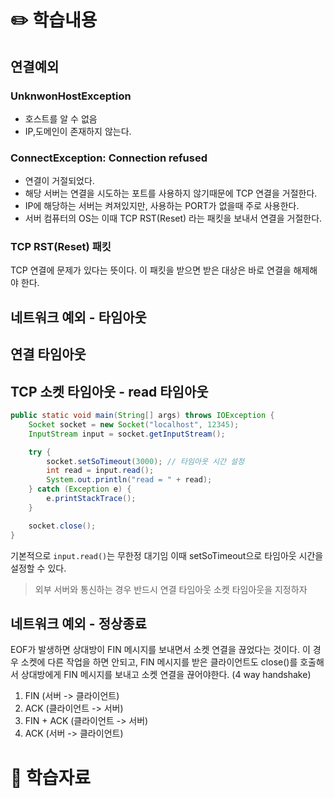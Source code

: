 # ✏️ 학습내용

## 연결예외

### UnknwonHostException
- 호스트를 알 수 없음
- IP,도메인이 존재하지 않는다.

### ConnectException: Connection refused
- 연결이 거절되었다.
- 해당 서버는 연결을 시도하는 포트를 사용하지 않기때문에 TCP 연결을 거절한다.
- IP에 해당하는 서버는 켜져있지만, 사용하는 PORT가 없을때 주로 사용한다.
- 서버 컴퓨터의 OS는 이때 TCP RST(Reset) 라는 패킷을 보내서 연결을 거절한다.

### TCP RST(Reset) 패킷
TCP 연결에 문제가 있다는 뜻이다. 이 패킷을 받으면 받은 대상은 바로 연결을 해제해야 한다.


## 네트워크 예외 - 타임아웃
## 연결 타임아웃
## TCP 소켓 타임아웃 - read 타임아웃
``` java
public static void main(String[] args) throws IOException {
    Socket socket = new Socket("localhost", 12345);
    InputStream input = socket.getInputStream();

    try {
        socket.setSoTimeout(3000); // 타임아웃 시간 설정
        int read = input.read();
        System.out.println("read = " + read);
    } catch (Exception e) {
        e.printStackTrace();
    }

    socket.close();
}
```
기본적으로 `input.read()`는 무한정 대기임 이때 setSoTimeout으로 타임아웃 시간을 설정할 수 있다.

> 외부 서버와 통신하는 경우 반드시 연결 타임아웃 소켓 타임아웃을 지정하자

## 네트워크 예외 - 정상종료
EOF가 발생하면 상대방이 FIN 메시지를 보내면서 소켓 연결을 끊었다는 것이다. 이 경우 소켓에 다른 작업을 하면 안되고, FIN 메시지를 받은 클라이언트도 close()를 호출해서 상대방에게 FIN 메시지를 보내고 소켓 연결을 끊어야한다. (4 way handshake)

1. FIN (서버 -> 클라이언트)
2. ACK (클라이언트 -> 서버)
3. FIN + ACK (클라이언트 -> 서버)
4. ACK (서버 -> 클라이언트)
   
# 💫 학습자료